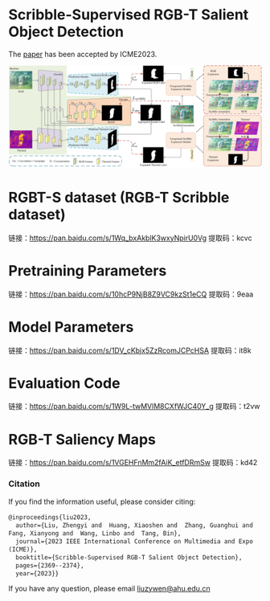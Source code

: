 # Scribble-Supervised RGB-T Salient Object Detection
The  [paper](RGBTScribble.pdf) has been accepted by ICME2023.


![Main](main.jpg)

# RGBT-S dataset (RGB-T Scribble dataset)
链接：https://pan.baidu.com/s/1Wq_bxAkblK3wxyNpirU0Vg 
提取码：kcvc 






# Pretraining Parameters
链接：https://pan.baidu.com/s/10hcP9NjB8Z9VC9kzSt1eCQ 
提取码：9eaa 

# Model Parameters
链接：https://pan.baidu.com/s/1DV_cKbjx5ZzRcomJCPcHSA 
提取码：it8k 

# Evaluation Code
链接：https://pan.baidu.com/s/1W9L-twMVlM8CXfWJC40Y_g 
提取码：t2vw 

# RGB-T Saliency Maps
链接：https://pan.baidu.com/s/1VGEHFnMm2fAiK_etfDRmSw 
提取码：kd42 

### Citation

If you find the information useful, please consider citing:

```
@inproceedings{liu2023,
  author={Liu, Zhengyi and  Huang, Xiaoshen and  Zhang, Guanghui and  Fang, Xianyong and  Wang, Linbo and  Tang, Bin},
  journal={2023 IEEE International Conference on Multimedia and Expo (ICME)}, 
  booktitle={Scribble-Supervised RGB-T Salient Object Detection}, 
  pages={2369--2374},
  year={2023}}
```
If you have any question, please email  liuzywen@ahu.edu.cn
